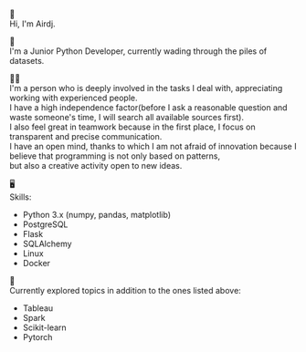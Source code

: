 👋 \
Hi, I'm Airdj.

💼 \
I'm a Junior Python Developer, currently wading through the piles of datasets.

👨‍💻 \
I'm a person who is deeply involved in the tasks I deal with, appreciating working with experienced people.\
I have a high independence factor(before I ask a reasonable question and waste someone's time, I will search all available sources first).\
I also feel great in teamwork because in the first place, I focus on transparent and precise communication.\
I have an open mind, thanks to which I am not afraid of innovation because I believe that programming is not only based on patterns,\
but also a creative activity open to new ideas.

🖥\
Skills:
- Python 3.x (numpy, pandas, matplotlib)
- PostgreSQL
- Flask
- SQLAlchemy
- Linux
- Docker

🌱\
Currently explored topics in addition to the ones listed above:
- Tableau
- Spark
- Scikit-learn
- Pytorch



<!--
**Airdj/Airdj** is a ✨ _special_ ✨ repository because its `README.md` (this file) appears on your GitHub profile.

Here are some ideas to get you started:

- 🔭 I’m currently working on ...
- 🌱 I’m currently learning ...
- 👯 I’m looking to collaborate on ...
- 🤔 I’m looking for help with ...
- 💬 Ask me about ...
- 📫 How to reach me: ...
- 😄 Pronouns: ...
- ⚡ Fun fact: ...
-->
